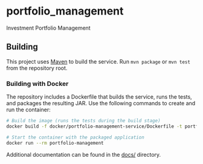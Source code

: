 # portfolio_management

Investment Portfolio Management

## Building
This project uses [Maven](https://maven.apache.org/) to build the service. Run `mvn package` or `mvn test` from the repository root.

### Building with Docker
The repository includes a Dockerfile that builds the service, runs the tests,
and packages the resulting JAR. Use the following commands to create and run the
container:

```bash
# Build the image (runs the tests during the build stage)
docker build -f docker/portfolio-management-service/Dockerfile -t portfolio-management .

# Start the container with the packaged application
docker run --rm portfolio-management
```

Additional documentation can be found in the [docs/](docs/) directory.
